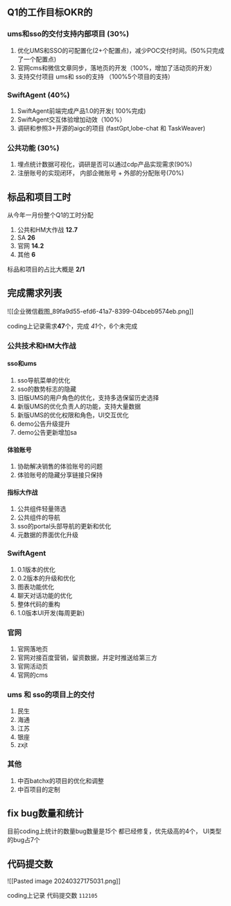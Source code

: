 
## Q1的工作目标OKR的

### ums和sso的交付支持内部项目 (30%)

1. 优化UMS和SSO的可配置化(2+个配置点)，减少POC交付时间。(50%只完成了一个配置点)
2. 官网cms和微信文章同步，落地页的开发（100%，增加了活动页的开发）
3. 支持交付项目 ums和 sso的支持 （100%5个项目的支持）

### SwiftAgent (40%)

1. SwiftAgent前端完成产品1.0的开发( 100%完成)
2. SwiftAgent交互体验增加动效（100%）
3. 调研和参照3+开源的aigc的项目 (fastGpt,lobe-chat 和 TaskWeaver)

### 公共功能 (30%)

1. 埋点统计数据可视化，调研是否可以通过cdp产品实现需求(90%)
2. 注册账号的实现闭环， 内部企微账号 + 外部的分配账号(70%)

## 标品和项目工时

从今年一月份整个Q1的工时分配

1. 公共和HM大作战 **12.7**
2. SA **26**
3. 官网  **14.2**
4. 其他   **6**

标品和项目的占比大概是 **2/1**


## 完成需求列表

![[企业微信截图_89fa9d55-efd6-41a7-8399-04bceb9574eb.png]]

coding上记录需求**47**个，完成 *41*个，6个未完成

### 公共技术和HM大作战

#### sso和ums

1. sso导航菜单的优化
2. sso的数势标志的隐藏
3. 旧版UMS的用户角色的优化，支持多选保留历史选择
4. 新版UMS的优化负责人的功能，支持大量数据
5. 新版UMS的优化权限和角色，UI交互优化
6. demo公告升级提升
7. demo公告更新增加sa
   
#### 体验账号

1. 协助解决销售的体验账号的问题
2. 体验账号的隐藏分享链接只保持

#### 指标大作战

1. 公共组件轻量筛选
2. 公共组件的导航
3. sso的portal头部导航的更新和优化
4. 元数据的界面优化升级   

### SwiftAgent

1. 0.1版本的优化
2. 0.2版本的升级和优化
3. 图表功能优化
4. 聊天对话功能的优化
5. 整体代码的重构
6. 1.0版本UI开发(每周更新)

### 官网

1. 官网落地页
2. 官网对接百度营销，留资数据，并定时推送给第三方
3. 官网活动页
4. 官网的cms

### ums 和 sso的项目上的交付

1. 民生 
2. 海通 
3. 江苏
4. 银座
5. zxjt
### 其他

1. 中百batchx的项目的优化和调整
2. 中百项目的定制


## fix bug数量和统计

目前coding上统计的数量bug数量是*15*个 都已经修复，优先级高的4个， UI类型的bug占7个




## 代码提交数


![[Pasted image 20240327175031.png]]

coding上记录 代码提交数 `112105`


## 



